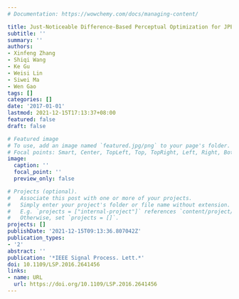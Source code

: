 ```yaml
---
# Documentation: https://wowchemy.com/docs/managing-content/

title: Just-Noticeable Difference-Based Perceptual Optimization for JPEG Compression
subtitle: ''
summary: ''
authors:
- Xinfeng Zhang
- Shiqi Wang
- Ke Gu
- Weisi Lin
- Siwei Ma
- Wen Gao
tags: []
categories: []
date: '2017-01-01'
lastmod: 2021-12-15T17:13:37+08:00
featured: false
draft: false

# Featured image
# To use, add an image named `featured.jpg/png` to your page's folder.
# Focal points: Smart, Center, TopLeft, Top, TopRight, Left, Right, BottomLeft, Bottom, BottomRight.
image:
  caption: ''
  focal_point: ''
  preview_only: false

# Projects (optional).
#   Associate this post with one or more of your projects.
#   Simply enter your project's folder or file name without extension.
#   E.g. `projects = ["internal-project"]` references `content/project/deep-learning/index.md`.
#   Otherwise, set `projects = []`.
projects: []
publishDate: '2021-12-15T09:13:36.807042Z'
publication_types:
- '2'
abstract: ''
publication: '*IEEE Signal Process. Lett.*'
doi: 10.1109/LSP.2016.2641456
links:
- name: URL
  url: https://doi.org/10.1109/LSP.2016.2641456
---
```

